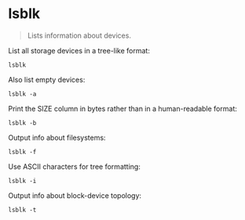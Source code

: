 lsblk
=====

> Lists information about devices.

List all storage devices in a tree-like format:

    lsblk

Also list empty devices:

    lsblk -a

Print the SIZE column in bytes rather than in a human-readable format:

    lsblk -b

Output info about filesystems:

    lsblk -f

Use ASCII characters for tree formatting:

    lsblk -i

Output info about block-device topology:

    lsblk -t
